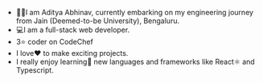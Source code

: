 - 👨‍🎓I am Aditya Abhinav, currently embarking on my engineering journey from Jain (Deemed-to-be University), Bengaluru.
- 💻I am a full-stack web developer.
- 3⭐ coder on CodeChef
- I love❤ to make exciting projects.
- I really enjoy learning🚀 new languages and frameworks like React⚛ and Typescript.
